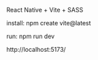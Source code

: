 
React Native + Vite + SASS

install: npm create vite@latest

run: npm run dev

http://localhost:5173/